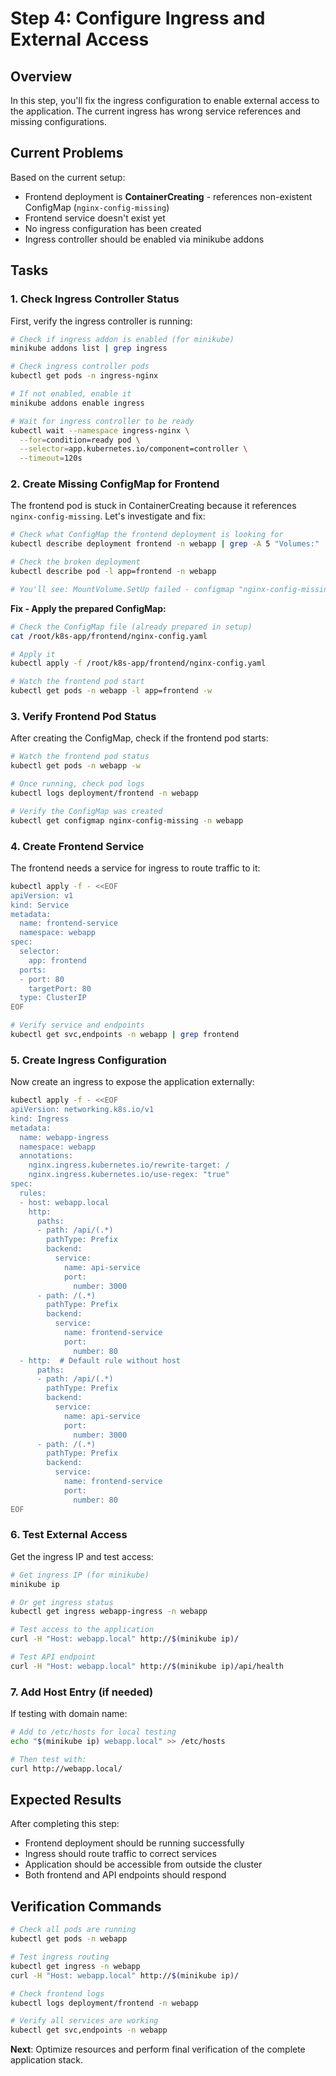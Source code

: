 # Step 4: Configure Ingress and External Access

## Overview

In this step, you'll fix the ingress configuration to enable external access to the application. The current ingress has wrong service references and missing configurations.

## Current Problems

Based on the current setup:
- Frontend deployment is **ContainerCreating** - references non-existent ConfigMap (`nginx-config-missing`)
- Frontend service doesn't exist yet
- No ingress configuration has been created
- Ingress controller should be enabled via minikube addons

## Tasks

### 1. Check Ingress Controller Status

First, verify the ingress controller is running:

```bash
# Check if ingress addon is enabled (for minikube)
minikube addons list | grep ingress

# Check ingress controller pods
kubectl get pods -n ingress-nginx

# If not enabled, enable it
minikube addons enable ingress

# Wait for ingress controller to be ready
kubectl wait --namespace ingress-nginx \
  --for=condition=ready pod \
  --selector=app.kubernetes.io/component=controller \
  --timeout=120s
```

### 2. Create Missing ConfigMap for Frontend

The frontend pod is stuck in ContainerCreating because it references `nginx-config-missing`. Let's investigate and fix:

```bash
# Check what ConfigMap the frontend deployment is looking for
kubectl describe deployment frontend -n webapp | grep -A 5 "Volumes:"

# Check the broken deployment
kubectl describe pod -l app=frontend -n webapp

# You'll see: MountVolume.SetUp failed - configmap "nginx-config-missing" not found
```

**Fix - Apply the prepared ConfigMap:**

```bash
# Check the ConfigMap file (already prepared in setup)
cat /root/k8s-app/frontend/nginx-config.yaml

# Apply it
kubectl apply -f /root/k8s-app/frontend/nginx-config.yaml

# Watch the frontend pod start
kubectl get pods -n webapp -l app=frontend -w
```

### 3. Verify Frontend Pod Status

After creating the ConfigMap, check if the frontend pod starts:

```bash
# Watch the frontend pod status
kubectl get pods -n webapp -w

# Once running, check pod logs
kubectl logs deployment/frontend -n webapp

# Verify the ConfigMap was created
kubectl get configmap nginx-config-missing -n webapp
```

### 4. Create Frontend Service

The frontend needs a service for ingress to route traffic to it:

```bash
kubectl apply -f - <<EOF
apiVersion: v1
kind: Service
metadata:
  name: frontend-service
  namespace: webapp
spec:
  selector:
    app: frontend
  ports:
  - port: 80
    targetPort: 80
  type: ClusterIP
EOF

# Verify service and endpoints
kubectl get svc,endpoints -n webapp | grep frontend
```

### 5. Create Ingress Configuration

Now create an ingress to expose the application externally:

```bash
kubectl apply -f - <<EOF
apiVersion: networking.k8s.io/v1
kind: Ingress
metadata:
  name: webapp-ingress
  namespace: webapp
  annotations:
    nginx.ingress.kubernetes.io/rewrite-target: /
    nginx.ingress.kubernetes.io/use-regex: "true"
spec:
  rules:
  - host: webapp.local
    http:
      paths:
      - path: /api/(.*)
        pathType: Prefix
        backend:
          service:
            name: api-service
            port:
              number: 3000
      - path: /(.*)
        pathType: Prefix
        backend:
          service:
            name: frontend-service
            port:
              number: 80
  - http:  # Default rule without host
      paths:
      - path: /api/(.*)
        pathType: Prefix
        backend:
          service:
            name: api-service
            port:
              number: 3000
      - path: /(.*)
        pathType: Prefix
        backend:
          service:
            name: frontend-service
            port:
              number: 80
EOF
```

### 6. Test External Access

Get the ingress IP and test access:

```bash
# Get ingress IP (for minikube)
minikube ip

# Or get ingress status
kubectl get ingress webapp-ingress -n webapp

# Test access to the application
curl -H "Host: webapp.local" http://$(minikube ip)/

# Test API endpoint
curl -H "Host: webapp.local" http://$(minikube ip)/api/health
```

### 7. Add Host Entry (if needed)

If testing with domain name:

```bash
# Add to /etc/hosts for local testing
echo "$(minikube ip) webapp.local" >> /etc/hosts

# Then test with:
curl http://webapp.local/
```

## Expected Results

After completing this step:
- Frontend deployment should be running successfully
- Ingress should route traffic to correct services
- Application should be accessible from outside the cluster
- Both frontend and API endpoints should respond

## Verification Commands

```bash
# Check all pods are running
kubectl get pods -n webapp

# Test ingress routing
kubectl get ingress -n webapp
curl -H "Host: webapp.local" http://$(minikube ip)/

# Check frontend logs
kubectl logs deployment/frontend -n webapp

# Verify all services are working
kubectl get svc,endpoints -n webapp
```

**Next**: Optimize resources and perform final verification of the complete application stack.